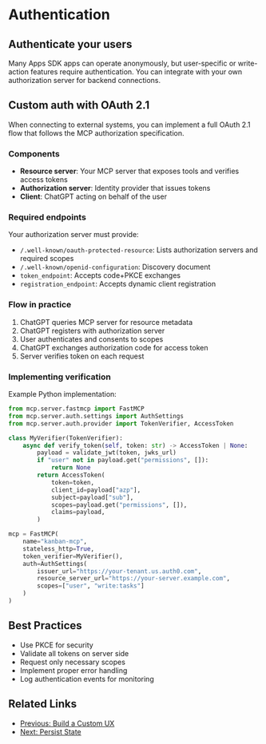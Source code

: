 # Authentication

## Authenticate your users

Many Apps SDK apps can operate anonymously, but user-specific or write-action features require authentication. You can integrate with your own authorization server for backend connections.

## Custom auth with OAuth 2.1

When connecting to external systems, you can implement a full OAuth 2.1 flow that follows the MCP authorization specification.

### Components

- **Resource server**: Your MCP server that exposes tools and verifies access tokens
- **Authorization server**: Identity provider that issues tokens
- **Client**: ChatGPT acting on behalf of the user

### Required endpoints

Your authorization server must provide:

- `/.well-known/oauth-protected-resource`: Lists authorization servers and required scopes
- `/.well-known/openid-configuration`: Discovery document
- `token_endpoint`: Accepts code+PKCE exchanges
- `registration_endpoint`: Accepts dynamic client registration

### Flow in practice

1. ChatGPT queries MCP server for resource metadata
2. ChatGPT registers with authorization server
3. User authenticates and consents to scopes
4. ChatGPT exchanges authorization code for access token
5. Server verifies token on each request

### Implementing verification

Example Python implementation:

```python
from mcp.server.fastmcp import FastMCP
from mcp.server.auth.settings import AuthSettings
from mcp.server.auth.provider import TokenVerifier, AccessToken

class MyVerifier(TokenVerifier):
    async def verify_token(self, token: str) -> AccessToken | None:
        payload = validate_jwt(token, jwks_url)
        if "user" not in payload.get("permissions", []):
            return None
        return AccessToken(
            token=token,
            client_id=payload["azp"],
            subject=payload["sub"],
            scopes=payload.get("permissions", []),
            claims=payload,
        )

mcp = FastMCP(
    name="kanban-mcp",
    stateless_http=True,
    token_verifier=MyVerifier(),
    auth=AuthSettings(
        issuer_url="https://your-tenant.us.auth0.com",
        resource_server_url="https://your-server.example.com",
        scopes=["user", "write:tasks"]
    )
)
```

## Best Practices

- Use PKCE for security
- Validate all tokens on server side
- Request only necessary scopes
- Implement proper error handling
- Log authentication events for monitoring

## Related Links

- [Previous: Build a Custom UX](/apps-sdk/build/custom-ux)
- [Next: Persist State](/apps-sdk/build/storage)

